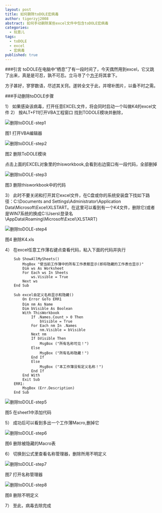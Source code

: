 ```yaml
---
layout: post
title: 如何删除toDOLE宏病毒
author: tigerzyj2008
abstract: 如何手动删除某些excel文件中包含toDOLE宏病毒
categories: 
  - 玩意儿
tags: 
  - toDOLE
  - excel
  - 宏病毒
published: true
---
```


###引言
toDOLE在电脑中“栖息”了有一段时间了，今天偶然用到excel，它又跳了出来，真是是可忍，孰不可忍。立马寻了个[方子](http://h.picphotos.baidu.com/album/s%3D550%3Bq%3D90%3Bc%3Dxiangce%2C100%2C100/sign=6b9a96611e950a7b71354ec13aea13e4/6f061d950a7b02085c66f2b661d9f2d3572cc83e.jpg?referer=4cf10e4368600c33a96eeaf828d4&x=.jpg)将其拿下。

方子甚好，寥寥数语，尽述其关窍。遂转全文于此，并增补图片，以备不时之需。

###手动删除toDOLE步骤

1） 如果感染该病毒，打开任意EXCEL文件，将会同时启动一个叫做K4的excel文件
2） 按ALT+F11打开VBA工程窗口 找到TODOLE模块并删除，

![删除toDOLE-step1](http://h.picphotos.baidu.com/album/s%3D1100%3Bq%3D90/sign=794d75d6c81349547a1eec65667ea929/6f061d950a7b02085c66f2b661d9f2d3572cc83e.jpg)

图1 打开VBA编辑器

![删除toDOLE-step2](http://h.picphotos.baidu.com/album/w%3D2048%3Bq%3D90/sign=3cfd7a41ccfc1e17fdbf8b317ea8cd72/2fdda3cc7cd98d107ebdc166223fb80e7bec9078.jpg)

图2 删除ToDOLE模块

点击上面的EXCEL对象里的thisworkbook,会看到右边窗口有一段代码，全部删掉

![删除toDOLE-step3](http://d.picphotos.baidu.com/album/s%3D1100%3Bq%3D90/sign=1cf583ac0946f21fcd345a52c6145011/d000baa1cd11728b8c2f4175cbfcc3cec3fd2c63.jpg)

图3 删除thisworkbook中的代码

3） 此时不要关闭和打开其它excel文件，在C盘或你的系统安装盘下找如下路径：C:\Documents and Settings\Administrator\Application Data\Microsoft\Excel\XLSTART。在这里可以看到有一个K4文件，删除它(或者是WIN7系统的换成C:\Users\登录名\AppData\Roaming\Microsoft\Excel\XLSTART)

![删除toDOLE-step4](http://g.picphotos.baidu.com/album/w%3D2048%3Bq%3D90/sign=70578beaaa773912c4268261cc21bd69/b90e7bec54e736d1a97a415f98504fc2d5626978.jpg)

图4 删除K4.xls

4） 在excel任意工作薄右键点查看代码，粘入下面的代码并执行

        Sub ShowAllMySheets()
            MsgBox "使当前工作簿中的所有工作表都显示(即将隐藏的工作表也显示)"
            Dim ws As Worksheet
            For Each ws In Sheets
                ws.Visible = True
            Next ws
        End Sub

        Sub excel自定义名称显示和隐藏()
            On Error GoTo ERR1
            Dim nm As Name　
            Dim bVisible As Boolean
            With ThisWorkbook
                If .Names.Count > 0 Then
                    bVisible = True
                For Each nm In .Names
                    nm.Visible = bVisible
                Next nm
                If bVisible Then
                    MsgBox ("所有名称可见！")
                Else
                    MsgBox ("所有名称隐藏！")
                End If
                Else
                    MsgBox ("本工作簿没有定义名称！")
                End If
            End With
            Exit Sub
        ERR1:
            MsgBox (Err.Description)
        End Sub
        
        
![删除toDOLE-step5](http://a.picphotos.baidu.com/album/s%3D1100%3Bq%3D90/sign=838ca7a961d9f2d3241120ee99dcb162/d009b3de9c82d15834c7c1f9830a19d8bc3e4235.jpg)

图5 在sheet1中添加代码

5） 成功后可以看到多出一个工作薄Macro,删掉它

![删除toDOLE-step6](http://d.picphotos.baidu.com/album/s%3D740%3Bq%3D90/sign=cef1ceb4d639b60049ce0db3d96b4417/d31b0ef41bd5ad6e06fba9bd82cb39dbb6fd3c63.jpg)

图6 删除被隐藏的Macro表

6） 切换到公式里查看名称管理器，删除所用不明定义

![删除toDOLE-step7](http://g.picphotos.baidu.com/album/s%3D1100%3Bq%3D90/sign=d530fb287bf0f736dcfe48003a658868/adaf2edda3cc7cd9f344f98e3a01213fb80e9178.jpg)

图7 打开名称管理器

![删除toDOLE-step8](http://h.picphotos.baidu.com/album/s%3D1100%3Bq%3D90/sign=79578beaaa773912c0268160c829bd69/8435e5dde71190eff9925f88cd1b9d16fdfa6078.jpg)

图8 删除不明定义

7） 至此，病毒去除完成







